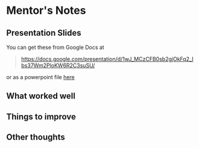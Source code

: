 # Mentor's Notes

## Presentation Slides

You can get these from Google Docs at

> https://docs.google.com/presentation/d/1wJ_MCzCFB0sb2gjOkFq2_Ibs37Wm2PloKW6R2C3suSU/

or as a powerpoint file [here](./CYF_DB_3.pptx)

## What worked well

## Things to improve

## Other thoughts
